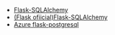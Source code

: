 - [Flask-SQLAlchemy](https://pypi.org/project/Flask-SQLAlchemy/)
- [(Flask ofiicial)Flask-SQLAlchemy](https://flask.palletsprojects.com/en/2.0.x/patterns/sqlalchemy/)
- [Azure flask-postgresql](https://github.com/Azure-Samples/flask-postgresql-app)